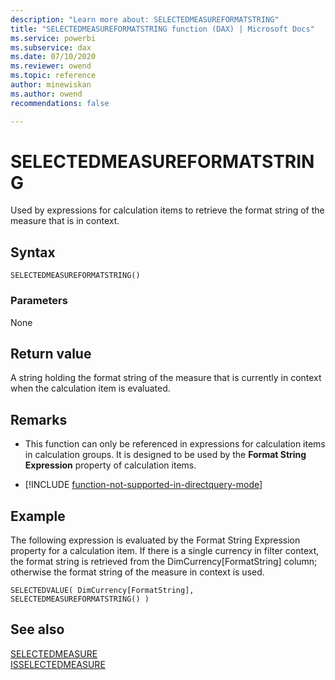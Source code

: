 ```yaml
---
description: "Learn more about: SELECTEDMEASUREFORMATSTRING"
title: "SELECTEDMEASUREFORMATSTRING function (DAX) | Microsoft Docs"
ms.service: powerbi 
ms.subservice: dax 
ms.date: 07/10/2020
ms.reviewer: owend
ms.topic: reference
author: minewiskan
ms.author: owend 
recommendations: false

---
```

# SELECTEDMEASUREFORMATSTRING

Used by expressions for calculation items to retrieve the format string of the measure that is in context.
  
## Syntax  
  
```dax
SELECTEDMEASUREFORMATSTRING()
```
  
### Parameters  
  
None  
  
## Return value  

A string holding the format string of the measure that is currently in context when the calculation item is evaluated.

## Remarks

- This function can only be referenced in expressions for calculation items in calculation groups. It is designed to be used by the **Format String Expression** property of calculation items.

- [!INCLUDE [function-not-supported-in-directquery-mode](includes/function-not-supported-in-directquery-mode.md)]

## Example  

The following expression is evaluated by the Format String Expression property for a calculation item. If there is a single currency in filter context, the format string is retrieved from the DimCurrency[FormatString] column; otherwise the format string of the measure in context is used.
  
```dax
SELECTEDVALUE( DimCurrency[FormatString], SELECTEDMEASUREFORMATSTRING() )
```
  
## See also

[SELECTEDMEASURE](selectedmeasure-function-dax.md)  
[ISSELECTEDMEASURE](isselectedmeasure-function-dax.md)   
